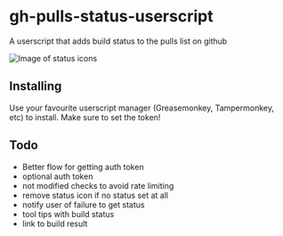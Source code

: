 # gh-pulls-status-userscript

A userscript that adds build status to the pulls list on github

![Image of status icons](https://raw.github.com/jbowes/gh-pulls-status-userscript/master/screenshot.png)

## Installing

Use your favourite userscript manager (Greasemonkey, Tampermonkey, etc) to
install. Make sure to set the token!

## Todo

- Better flow for getting auth token
- optional auth token
- not modified checks to avoid rate limiting
- remove status icon if no status set at all
- notify user of failure to get status
- tool tips with build status
- link to build result
